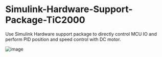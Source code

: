 # Simulink-Hardware-Support-Package-TiC2000
Use Simulink Hardware support package to directly control MCU IO and perform PID position and speed control with DC motor.

![image](https://github.com/user-attachments/assets/d7293e47-dbc1-46c2-b4ff-caed872ddd63)

